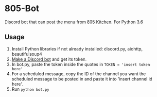 # 805-Bot
Discord bot that can post the menu from [805 Kitchen](https://menus.calpolycorporation.org/805kitchen/). For Python 3.6
## Usage
1. Install Python libraries if not already installed: discord.py, aiohttp, beautifulsoup4
1. [Make a Discord bot](http://discordapp.com/developers/applications/me) and get its token.
1. In bot.py, paste the token inside the quotes in `TOKEN = 'insert token here'`
1. For a scheduled message, copy the ID of the channel you want the scheduled message to be posted in and paste it into 'insert channel id here'.
1. Run `python bot.py`
